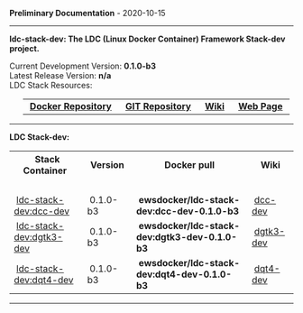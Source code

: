 
__Preliminary Documentation__ - 2020-10-15
____  
__ldc-stack-dev: The LDC (Linux Docker Container) Framework Stack-dev project.__  

Current Development Version: __0.1.0-b3__  
Latest Release Version: __n/a__  
LDC Stack Resources:  

<ul>
  <table>
    <tr>
      <td>&nbsp;<a href="https://hub.docker.com/repository/docker/ewsdocker/ldc-stack-dev"><b>Docker Repository</b></a>&nbsp;</td>
      <td>&nbsp;<a href="https://github.com/ewsdocker/ldc-framework/stack-dev"><b>GIT Repository</b></a>&nbsp;</td>
      <td>&nbsp;<a href="https://github.com/ewsdocker/ldc-framework/wiki/Stack-dev.md"><b>Wiki</b></a>&nbsp;</td>
      <td>&nbsp;<a href="https://ewsdocker.github.io/ldc-framework/ldc-stack-dev.html"><b>Web Page</b></a>&nbsp;</td>
    </tr>
  </table>
</ul>

____  

__LDC Stack-dev:__  

<table border=0>
  <tr>
    <th>&nbsp;Stack Container&nbsp;</th>
    <th>&nbsp;Version&nbsp;</th>
    <th>&nbsp;Docker pull&nbsp;</th>
    <th>&nbsp;Wiki&nbsp;</th>
  </tr>
  <tr>
    <td colspan=4>&nbsp;</td>
  </tr>
  <tr>
    <td>&nbsp;<a href="https://ewsdocker.github.io/ldc-framework/stack-dev/dcc-dev.html">ldc-stack-dev:dcc-dev</a>&nbsp;</td>
    <td>&nbsp;0.1.0-b3&nbsp;</td>
    <td>&nbsp;<b>ewsdocker/ldc-stack-dev:dcc-dev-0.1.0-b3</b>&nbsp;</td>
    <td>&nbsp;<a href="https://github.com/ewsdocker/ldc-framework/wiki/stack-dev/dcc-dev.md">dcc-dev</a>&nbsp;</td>
  </tr>
  <tr>
    <td>&nbsp;<a href="https://ewsdocker.github.io/ldc-framework/stack-dev/dgtk3-dev.html">ldc-stack-dev:dgtk3-dev</a>&nbsp;</td>
    <td>&nbsp;0.1.0-b3&nbsp;</td>
    <td>&nbsp;<b>ewsdocker/ldc-stack-dev:dgtk3-dev-0.1.0-b3</b>&nbsp;</td>
    <td>&nbsp;<a href="https://github.com/ewsdocker/ldc-framework/wiki/stack-dev/dgtk3-dev.md">dgtk3-dev</a>&nbsp;</td>
  </tr>
  <tr>
    <td>&nbsp;<a href="https://ewsdocker.github.io/ldc-framework/stack-dev/dqt4-dev.html">ldc-stack-dev:dqt4-dev</a>&nbsp;</td>
    <td>&nbsp;0.1.0-b3&nbsp;</td>
    <td>&nbsp;<b>ewsdocker/ldc-stack-dev:dqt4-dev-0.1.0-b3</b>&nbsp;</td>
    <td>&nbsp;<a href="https://github.com/ewsdocker/ldc-framework/wiki/stack-dev/dqt4-dev.md">dqt4-dev</a>&nbsp;</td>
  </tr>
</table>

____  



